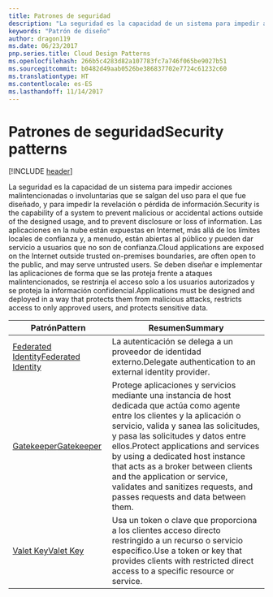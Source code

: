 ```yaml
---
title: Patrones de seguridad
description: "La seguridad es la capacidad de un sistema para impedir acciones malintencionadas o involuntarias que se salgan del uso para el que fue diseñado, y para impedir la revelación o pérdida de información. Las aplicaciones en la nube están expuestas en Internet, más allá de los límites locales de confianza y, a menudo, están abiertas al público y pueden dar servicio a usuarios que no son de confianza. Se deben diseñar e implementar las aplicaciones de forma que se las proteja frente a ataques malintencionados, se restrinja el acceso solo a los usuarios autorizados y se proteja la información confidencial."
keywords: "Patrón de diseño"
author: dragon119
ms.date: 06/23/2017
pnp.series.title: Cloud Design Patterns
ms.openlocfilehash: 266b5c4283d82a107783fc7a746f065be9027b51
ms.sourcegitcommit: b0482d49aab0526be386837702e7724c61232c60
ms.translationtype: HT
ms.contentlocale: es-ES
ms.lasthandoff: 11/14/2017
---
```

# <a name="security-patterns"></a><span data-ttu-id="5457f-106">Patrones de seguridad</span><span class="sxs-lookup"><span data-stu-id="5457f-106">Security patterns</span></span>

[!INCLUDE [header](../../_includes/header.md)]

<span data-ttu-id="5457f-107">La seguridad es la capacidad de un sistema para impedir acciones malintencionadas o involuntarias que se salgan del uso para el que fue diseñado, y para impedir la revelación o pérdida de información.</span><span class="sxs-lookup"><span data-stu-id="5457f-107">Security is the capability of a system to prevent malicious or accidental actions outside of the designed usage, and to prevent disclosure or loss of information.</span></span> <span data-ttu-id="5457f-108">Las aplicaciones en la nube están expuestas en Internet, más allá de los límites locales de confianza y, a menudo, están abiertas al público y pueden dar servicio a usuarios que no son de confianza.</span><span class="sxs-lookup"><span data-stu-id="5457f-108">Cloud applications are exposed on the Internet outside trusted on-premises boundaries, are often open to the public, and may serve untrusted users.</span></span> <span data-ttu-id="5457f-109">Se deben diseñar e implementar las aplicaciones de forma que se las proteja frente a ataques malintencionados, se restrinja el acceso solo a los usuarios autorizados y se proteja la información confidencial.</span><span class="sxs-lookup"><span data-stu-id="5457f-109">Applications must be designed and deployed in a way that protects them from malicious attacks, restricts access to only approved users, and protects sensitive data.</span></span>

| <span data-ttu-id="5457f-110">Patrón</span><span class="sxs-lookup"><span data-stu-id="5457f-110">Pattern</span></span> | <span data-ttu-id="5457f-111">Resumen</span><span class="sxs-lookup"><span data-stu-id="5457f-111">Summary</span></span> |
| ------- | ------- |
| [<span data-ttu-id="5457f-112">Federated Identity</span><span class="sxs-lookup"><span data-stu-id="5457f-112">Federated Identity</span></span>](../federated-identity.md) | <span data-ttu-id="5457f-113">La autenticación se delega a un proveedor de identidad externo.</span><span class="sxs-lookup"><span data-stu-id="5457f-113">Delegate authentication to an external identity provider.</span></span> |
| [<span data-ttu-id="5457f-114">Gatekeeper</span><span class="sxs-lookup"><span data-stu-id="5457f-114">Gatekeeper</span></span>](../gatekeeper.md) | <span data-ttu-id="5457f-115">Protege aplicaciones y servicios mediante una instancia de host dedicada que actúa como agente entre los clientes y la aplicación o servicio, valida y sanea las solicitudes, y pasa las solicitudes y datos entre ellos.</span><span class="sxs-lookup"><span data-stu-id="5457f-115">Protect applications and services by using a dedicated host instance that acts as a broker between clients and the application or service, validates and sanitizes requests, and passes requests and data between them.</span></span> |
| [<span data-ttu-id="5457f-116">Valet Key</span><span class="sxs-lookup"><span data-stu-id="5457f-116">Valet Key</span></span>](../valet-key.md) | <span data-ttu-id="5457f-117">Usa un token o clave que proporciona a los clientes acceso directo restringido a un recurso o servicio específico.</span><span class="sxs-lookup"><span data-stu-id="5457f-117">Use a token or key that provides clients with restricted direct access to a specific resource or service.</span></span> |